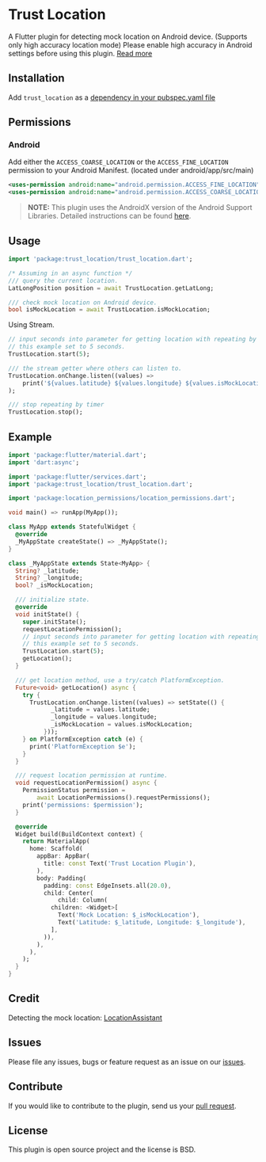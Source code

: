 # Trust Location

A Flutter plugin for detecting mock location on Android device. (Supports only high accuracy location mode)
Please enable high accuracy in Android settings before using this plugin. [Read more](https://support.google.com/nexus/answer/3467281?hl=en)

## Installation

Add `trust_location` as a [dependency in your pubspec.yaml file](https://flutter.dev/docs/development/packages-and-plugins/using-packages)

## Permissions

### Android

Add either the `ACCESS_COARSE_LOCATION` or the `ACCESS_FINE_LOCATION` permission to your Android Manifest. (located under android/app/src/main)

``` xml
<uses-permission android:name="android.permission.ACCESS_FINE_LOCATION" />
<uses-permission android:name="android.permission.ACCESS_COARSE_LOCATION" />
```

> **NOTE:** This plugin uses the AndroidX version of the Android Support Libraries. Detailed instructions can be found [here](https://flutter.dev/docs/development/packages-and-plugins/androidx-compatibility).

## Usage

```dart
import 'package:trust_location/trust_location.dart';

/* Assuming in an async function */
/// query the current location.
LatLongPosition position = await TrustLocation.getLatLong;

/// check mock location on Android device.
bool isMockLocation = await TrustLocation.isMockLocation;
```

Using Stream.
```dart
// input seconds into parameter for getting location with repeating by timer.
// this example set to 5 seconds.
TrustLocation.start(5);

/// the stream getter where others can listen to.
TrustLocation.onChange.listen((values) =>
    print('${values.latitude} ${values.longitude} ${values.isMockLocation}')
);

/// stop repeating by timer
TrustLocation.stop();
```

## Example

```dart
import 'package:flutter/material.dart';
import 'dart:async';

import 'package:flutter/services.dart';
import 'package:trust_location/trust_location.dart';

import 'package:location_permissions/location_permissions.dart';

void main() => runApp(MyApp());

class MyApp extends StatefulWidget {
  @override
  _MyAppState createState() => _MyAppState();
}

class _MyAppState extends State<MyApp> {
  String? _latitude;
  String? _longitude;
  bool? _isMockLocation;

  /// initialize state.
  @override
  void initState() {
    super.initState();
    requestLocationPermission();
    // input seconds into parameter for getting location with repeating by timer.
    // this example set to 5 seconds.
    TrustLocation.start(5);
    getLocation();
  }

  /// get location method, use a try/catch PlatformException.
  Future<void> getLocation() async {
    try {
      TrustLocation.onChange.listen((values) => setState(() {
            _latitude = values.latitude;
            _longitude = values.longitude;
            _isMockLocation = values.isMockLocation;
          }));
    } on PlatformException catch (e) {
      print('PlatformException $e');
    }
  }

  /// request location permission at runtime.
  void requestLocationPermission() async {
    PermissionStatus permission =
        await LocationPermissions().requestPermissions();
    print('permissions: $permission');
  }

  @override
  Widget build(BuildContext context) {
    return MaterialApp(
      home: Scaffold(
        appBar: AppBar(
          title: const Text('Trust Location Plugin'),
        ),
        body: Padding(
          padding: const EdgeInsets.all(20.0),
          child: Center(
              child: Column(
            children: <Widget>[
              Text('Mock Location: $_isMockLocation'),
              Text('Latitude: $_latitude, Longitude: $_longitude'),
            ],
          )),
        ),
      ),
    );
  }
}
```

## Credit

Detecting the mock location: [LocationAssistant](https://github.com/klaasnotfound/LocationAssistant)

## Issues

Please file any issues, bugs or feature request as an issue on our [issues](https://github.com/wongpiwat/flutter-trust-location/issues).

## Contribute

If you would like to contribute to the plugin, send us your [pull request](https://github.com/wongpiwat/flutter-trust-location/pulls).

## License

This plugin is open source project and the license is BSD.
